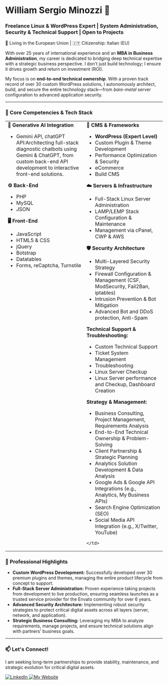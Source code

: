 # William Sergio Minozzi 👋
### Freelance Linux & WordPress Expert | System Administration, Security & Technical Support | Open to Projects 

<p align="left">
  📍 Living in the European Union | 🇮🇹 Citizenship: Italian (EU)
</p>

With over 25 years of international experience and an **MBA in Business Administration**, my career is dedicated to bridging deep technical expertise with a strategic business perspective. I don't just build technology; I ensure it drives growth and return on investment (ROI).

My focus is on **end-to-end technical ownership**. With a proven track record of over 30 custom WordPress solutions, I autonomously architect, build, and secure the entire technology stack—from *bare-metal* server configuration to advanced application security.

---

### 🚀 Core Competencies & Tech Stack

<table>
  <tr>
    <td valign="top" width="50%">
      <strong>🤖 Generative AI Integration</strong>
      <ul>
        <li>Gemini API, chatGPT API:Architecting full-stack diagnostic chatbots using Gemini & ChatGPT, from custom back-end API development to interactive front-end solutions.</li>
      </ul>
      <strong>⚙️ Back-End</strong>
      <ul>
        <li>PHP</li>
        <li>MySQL</li>
        <li>JSON</li>
      </ul>
      <strong>🖥️ Front-End</strong>
      <ul>
        <li>JavaScript</li>
        <li>HTML5 & CSS</li>
        <li>jQuery</li>
        <li>Botstrap</li>
        <li>Datatables</li>
         <li>Forms, reCaptcha, Turnstile</li>
      </ul>
    </td>
    <td valign="top" width="50%">
      <strong>🚀 CMS & Frameworks</strong>
      <ul>
        <li><strong>WordPress (Expert Level)</strong></li>
        <li>Custom Plugin & Theme Development</li>
        <li>Performance Optimization & Security</li>
         <li>eCommerce</li>
        <liPayment Methods: Paypal, Stripe and others payment Processing, Financial Reporting, Fraud Detection</li>
          <li>Build CMS</li>
      </ul>
      <strong>☁️ Servers & Infrastructure</strong>
      <ul>
        <li>Full-Stack Linux Server Administration</li>
        <li>LAMP/LEMP Stack Configuration & Maintenance</li>
        <li>Management via cPanel, CWP & AWS</li>
      </ul>
      <strong>🛡️ Security Architecture</strong>
      <ul>
        <li>Multi-Layered Security Strategy</li>
        <li>Firewall Configuration & Management (CSF, ModSecurity, Fail2Ban, iptables)</li>
        <li>Intrusion Prevention & Bot Mitigation</li>
        <li>Advanced Bot and DDoS protection, Anti-Spam</li>
      </ul>
      <strong>Technical Support & Troubleshooting:</strong>
<ul>
    <li>Custom Technical Support</li>
    <li>Ticket System Management</li>
    <li>Troubleshooting</li>
    <li>Linux Server Checkup</li>
  <li> Linux Server performance and Checkup, Dashboard Creation</li>
</ul>

<strong>Strategy & Management:</strong>
<ul>
    <li>Business Consulting, Project Management, Requirements Analysis</li>
    <li>End-to-End Technical Ownership & Problem-Solving</li>
    <li>Client Partnership & Strategic Planning</li>
    <li>Analytics Solution Development & Data Analysis</li>
    <li>Google Ads & Google API Integrations (e.g., Analytics, My Business APIs)</li>
    <li>Search Engine Optimization (SEO)</li>
    <li>Social Media API Integration (e.g., X/Twitter, YouTube)</li>
</ul>

    </td>
  </tr>
</table>



### 🎯 Professional Highlights

-   **Custom WordPress Development:** Successfully developed over 30 premium plugins and themes, managing the entire product lifecycle from concept to support.
-   **Full-Stack Server Administration:** Proven experience taking projects from development to live production, ensuring seamless launches as a trusted service provider for the Envato community for over 6 years.
-   **Advanced Security Architecture:** Implementing robust security strategies to protect critical digital assets across all layers (server, network, and application).
-   **Strategic Business Consulting:** Leveraging my MBA to analyze requirements, manage projects, and ensure technical solutions align with partners' business goals.

---




### 📫 Let's Connect!

I am seeking long-term partnerships to provide stability, maintenance, and strategic evolution for critical digital assets.

<p>
  <!-- Link do LinkedIn -->
  <a href="https://www.linkedin.com/in/sergiominozzi/" target="_blank">
    <img src="https://img.shields.io/badge/LinkedIn-0077B5?style=for-the-badge&logo=linkedin&logoColor=white" alt="LinkedIn">
  </a>
  
  <!-- ✨ NOVO LINK PARA O SITE ✨ (Lembre-se de trocar o URL) -->
  <a href="https://sergiominozzi.com" target="_blank">
    <img src="https://img.shields.io/badge/Website-4A90E2?style=for-the-badge&logo=firefox-browser&logoColor=white" alt="My Website">
  </a>
  

</p>



